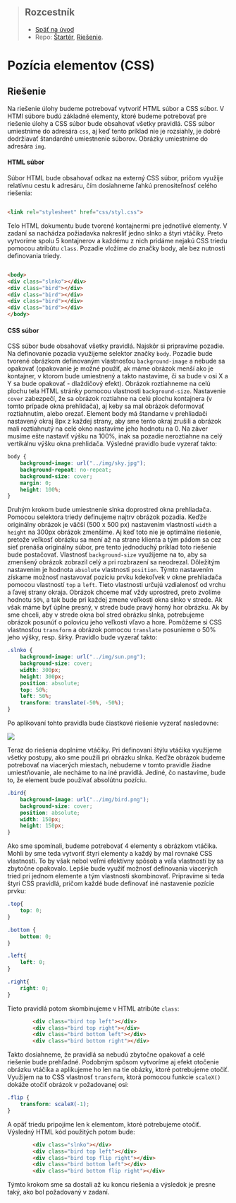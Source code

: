 <div class="hidden">

> ## Rozcestník
> - [Späť na úvod](../../README.md)
> - Repo: [Štartér](/../../tree/main/css/position), [Riešenie](/../../tree/solution/css/position).

# Pozícia elementov (CSS)

</div>

## Riešenie

Na riešenie úlohy budeme potrebovať vytvoriť HTML súbor a CSS súbor. V HTMl súbore budú základné elementy, ktoré budeme
potrebovať pre riešenie úlohy a CSS súbor bude obsahovať všetky pravidlá. CSS súbor umiestnime do adresára
`css`, aj keď tento príklad nie je rozsiahly, je dobré dodržiavať štandardné umiestnenie súborov. Obrázky umiestnime do
adresára `img`.

#### HTML súbor

Súbor HTML bude obsahovať odkaz na externý CSS súbor, pričom využije relatívnu cestu k adresáru, čím dosiahneme ľahkú
prenositeľnosť celého riešenia:

```html

<link rel="stylesheet" href="css/styl.css">
```

Telo HTML dokumentu bude tvorené kontajnermi pre jednotlivé elementy. V zadaní sa nachádza požiadavka nakresliť jedno
slnko a štyri vtáčiky. Preto vytvoríme spolu 5 kontajnerov a každému z nich pridáme nejakú CSS triedu pomocou
atribútu `class`. Pozadie vložíme do značky body, ale bez nutnosti definovania triedy.

```html

<body>
<div class="slnko"></div>
<div class="bird"></div>
<div class="bird"></div>
<div class="bird"></div>
<div class="bird"></div>
</body>
```

#### CSS súbor

CSS súbor bude obsahovať všetky pravidlá. Najskôr si pripravíme pozadie. Na definovanie pozadia využijeme selektor
značky `body`. Pozadie bude tvorené obrázkom definovaným vlastnosťou `background-image` a nebude sa opakovať
(opakovanie je možné použiť, ak máme obrázok menší ako je kontajner, v ktorom bude umiestnený a takto nastavíme, či sa
bude v osi X a Y sa bude opakovať - dlaždičový efekt). Obrázok roztiahneme na celú plochu tela HTML stránky pomocou
vlastnosti `background-size`. Nastavenie `cover` zabezpečí, že sa obrázok roztiahne na celú plochu kontajnera (v tomto
prípade okna prehlidača), aj keby sa mal obrázok deformovať roztiahnutím, alebo orezať. Element body má štandarne v
prehliadači nastavený okraj 8px z každej strany, aby sme tento okraj zrušili a obrázok mali roztiahnutý na celé okno
nastavíme jeho hodnotu na 0. Na záver musíme ešte nastaviť výšku na 100%, inak sa pozadie neroztiahne na celý vertikálnu
výšku okna prehlidača. Výsledné pravidlo bude vyzerať takto:

```css
body {
    background-image: url("../img/sky.jpg");
    background-repeat: no-repeat;
    background-size: cover;
    margin: 0;
    height: 100%;
}
```

Druhým krokom bude umiestnenie slnka doprostred okna prehliadača. Pomocou selektora triedy definujeme najtrv obrázok
pozadia. Keďže originálny obrázok je väčší (500 x 500 px) nastavením vlastností `width` a `height` na 300px obrázok
zmenšíme. Aj keď toto nie je optimálne riešenie, pretože veľkosť obrázku sa mení až na strane klienta a tým pádom sa cez
sieť prenáša originálny súbor, pre tento jednoduchý príklad toto riešenie bude postačovať. Vlastnosť
`background-size` využijeme na to, aby sa zmenšený obrázok zobrazil celý a pri rozbrazení sa neodrezal. Dôležitým
nastavením je hodnota `absolute` vlastnosti `position`. Týmto nastavením získame možnosť nastavovať pozíciu prvku
kdekoľvek v okne prehliadača pomocou vlastností `top` a `left`. Tieto vlastnosti určujú vzdialenosť od vrchu a ľavej
strany okraja. Obrázok chceme mať vždy uprostred, preto zvolíme hodnotu `50%`, a tak bude pri každej zmene veľkosti okna
slnko v strede. Ak však máme byť úplne presný, v strede bude pravý horný hor obrázku. Ak by sme chceli, aby v strede
okna bol stred obrázku slnka, potrebujeme obrázok posunúť o polovicu jeho veľkosti vľavo a hore. Pomôžeme si CSS
vlastnosťou `transform` a obrázok pomocou `translate` posunieme o 50% jeho výšky, resp. šírky. Pravidlo bude vyzerať
takto:

```css
.slnko {
    background-image: url("../img/sun.png");
    background-size: cover;
    width: 300px;
    height: 300px;
    position: absolute;
    top: 50%;
    left: 50%;
    transform: translate(-50%, -50%);
}
```

Po aplikovaní tohto pravidla bude čiastkové riešenie vyzerať nasledovne:

![](images_sky/sun.jpg)

Teraz do riešenia doplníme vtáčiky. Pri definovaní štýlu vtáčika využijeme všetky postupy, ako sme použili pri 
obrázku slnka. Keďže obrázok budeme potrebovať na viacerých miestach, nebudeme v tomto pravidle žiadne umiestňovanie,
ale necháme to na iné pravidlá. Jediné, čo nastavíme, bude to, že element bude používať absolútnu pozíciu.

```css
.bird{
    background-image: url("../img/bird.png");
    background-size: cover;
    position: absolute;
    width: 150px;
    height: 150px;
}
```

Ako sme spomínali, budeme potrebovať 4 elementy s obrázkom vtáčika. Mohli by sme teda vytvoriť štyri elementy a 
každý by mal rovnaké CSS vlastnosti. To by však nebol veľmi efektívny spôsob a veľa vlastností by sa zbytočne 
opakovalo. Lepšie bude využiť možnosť definovania viacerých tried pri jednom elemente a tým vlastnosti skombinovať. 
Pripravíme si teda štyri CSS pravidlá, pričom každé bude definovať iné nastavenie pozície prvku:

```css
.top{
    top: 0;
}

.bottom {
    bottom: 0;
}

.left{
    left: 0;
}

.right{
    right: 0;
}
```

Tieto pravidlá potom skombinujeme v HTML atribúte `class`:

```html
		<div class="bird top left"></div>
		<div class="bird top right"></div>
		<div class="bird bottom left"></div>
		<div class="bird bottom right"></div>
```

Takto dosiahneme, že pravidlá sa nebudú zbytočne opakovať a celé riešenie bude prehľadné. Podobným spôsom vytvoríme 
aj efekt otočenie obrázku vtáčika a aplikujeme ho len na tie obázky, ktoré potrebujeme otočiť. Využijem na to CSS 
vlastnosť `transform`, ktorá pomocou funkcie `scaleX()` dokáže otočiť obrázok v požadovanej osi:  

```css
.flip {
    transform: scaleX(-1);
}


```

A opäť triedu pripojíme len k elementom, ktoré potrebujeme otočiť. Výsledný HTML kód použitých potom bude:

```html
		<div class="slnko"></div>
		<div class="bird top left"></div>
		<div class="bird top flip right"></div>
		<div class="bird bottom left"></div>
		<div class="bird bottom flip right"></div>
```

Týmto krokom sme sa dostali až ku koncu riešenia a výsledok je presne taký, ako bol požadovaný v zadaní.

